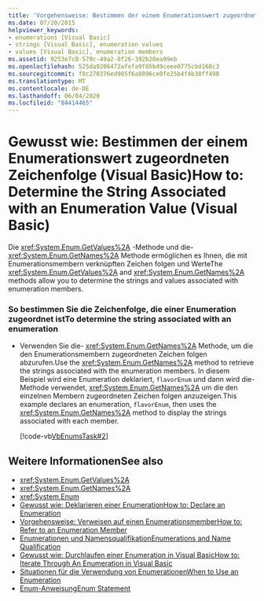 ```yaml
---
title: 'Vorgehensweise: Bestimmen der einem Enumerationswert zugeordnete Zeichenfolge'
ms.date: 07/20/2015
helpviewer_keywords:
- enumerations [Visual Basic]
- strings [Visual Basic], enumeration values
- values [Visual Basic], enumeration members
ms.assetid: 9253e7c8-579c-49a2-8f26-392b20ea99eb
ms.openlocfilehash: 525da9206472afefa9f85b49ceee0775cbd168c3
ms.sourcegitcommit: f8c270376ed905f6a8896ce0fe25b4f4b38ff498
ms.translationtype: MT
ms.contentlocale: de-DE
ms.lasthandoff: 06/04/2020
ms.locfileid: "84414465"
---
```

# <a name="how-to-determine-the-string-associated-with-an-enumeration-value-visual-basic"></a><span data-ttu-id="030f2-102">Gewusst wie: Bestimmen der einem Enumerationswert zugeordneten Zeichenfolge (Visual Basic)</span><span class="sxs-lookup"><span data-stu-id="030f2-102">How to: Determine the String Associated with an Enumeration Value (Visual Basic)</span></span>
<span data-ttu-id="030f2-103">Die <xref:System.Enum.GetValues%2A> -Methode und die- <xref:System.Enum.GetNames%2A> Methode ermöglichen es Ihnen, die mit Enumerationsmembern verknüpften Zeichen folgen und Werte</span><span class="sxs-lookup"><span data-stu-id="030f2-103">The <xref:System.Enum.GetValues%2A> and <xref:System.Enum.GetNames%2A> methods allow you to determine the strings and values associated with enumeration members.</span></span>  
  
### <a name="to-determine-the-string-associated-with-an-enumeration"></a><span data-ttu-id="030f2-104">So bestimmen Sie die Zeichenfolge, die einer Enumeration zugeordnet ist</span><span class="sxs-lookup"><span data-stu-id="030f2-104">To determine the string associated with an enumeration</span></span>  
  
- <span data-ttu-id="030f2-105">Verwenden Sie die- <xref:System.Enum.GetNames%2A> Methode, um die den Enumerationsmembern zugeordneten Zeichen folgen abzurufen.</span><span class="sxs-lookup"><span data-stu-id="030f2-105">Use the <xref:System.Enum.GetNames%2A> method to retrieve the strings associated with the enumeration members.</span></span> <span data-ttu-id="030f2-106">In diesem Beispiel wird eine Enumeration deklariert, `flavorEnum` und dann wird die-Methode verwendet, <xref:System.Enum.GetNames%2A> um die den einzelnen Membern zugeordneten Zeichen folgen anzuzeigen.</span><span class="sxs-lookup"><span data-stu-id="030f2-106">This example declares an enumeration, `flavorEnum`, then uses the <xref:System.Enum.GetNames%2A> method to display the strings associated with each member.</span></span>  
  
     [!code-vb[VbEnumsTask#2](~/samples/snippets/visualbasic/VS_Snippets_VBCSharp/VbEnumsTask/VB/Class2.vb#2)]  
  
## <a name="see-also"></a><span data-ttu-id="030f2-107">Weitere Informationen</span><span class="sxs-lookup"><span data-stu-id="030f2-107">See also</span></span>

- <xref:System.Enum.GetValues%2A>
- <xref:System.Enum.GetNames%2A>
- <xref:System.Enum>
- [<span data-ttu-id="030f2-108">Gewusst wie: Deklarieren einer Enumeration</span><span class="sxs-lookup"><span data-stu-id="030f2-108">How to: Declare an Enumeration</span></span>](how-to-declare-enumerations.md)
- [<span data-ttu-id="030f2-109">Vorgehensweise: Verweisen auf einen Enumerationsmember</span><span class="sxs-lookup"><span data-stu-id="030f2-109">How to: Refer to an Enumeration Member</span></span>](how-to-refer-to-an-enumeration-member.md)
- [<span data-ttu-id="030f2-110">Enumerationen und Namensqualifikation</span><span class="sxs-lookup"><span data-stu-id="030f2-110">Enumerations and Name Qualification</span></span>](enumerations-and-name-qualification.md)
- [<span data-ttu-id="030f2-111">Gewusst wie: Durchlaufen einer Enumeration in Visual Basic</span><span class="sxs-lookup"><span data-stu-id="030f2-111">How to: Iterate Through An Enumeration in Visual Basic</span></span>](how-to-iterate-through-an-enumeration.md)
- [<span data-ttu-id="030f2-112">Situationen für die Verwendung von Enumerationen</span><span class="sxs-lookup"><span data-stu-id="030f2-112">When to Use an Enumeration</span></span>](when-to-use-an-enumeration.md)
- [<span data-ttu-id="030f2-113">Enum-Anweisung</span><span class="sxs-lookup"><span data-stu-id="030f2-113">Enum Statement</span></span>](../../../language-reference/statements/enum-statement.md)

